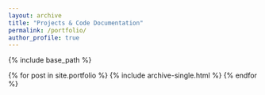 ```yaml
---
layout: archive
title: "Projects & Code Documentation"
permalink: /portfolio/
author_profile: true
---
```



{% include base_path %}

{% for post in site.portfolio %}
  {% include archive-single.html %}
{% endfor %}
